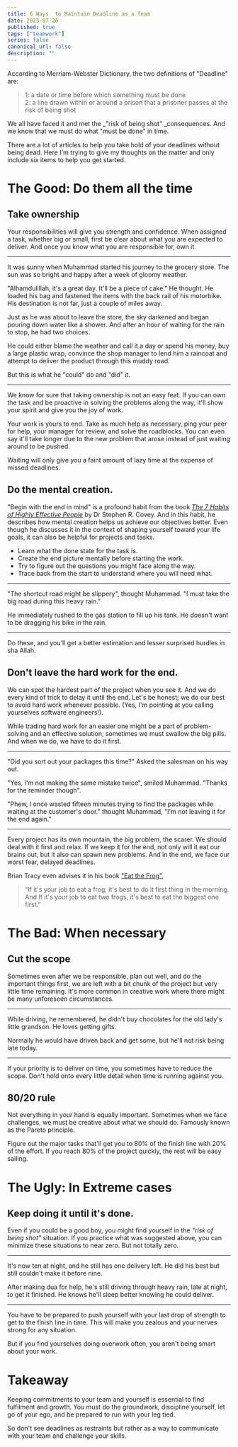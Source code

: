 ```yaml
---
title: 6 Ways  to Maintain Deadline as a Team
date: 2023-07-26
published: true
tags: ["teamwork"]
series: false
canonical_url: false
description: ""
---
```

According to Merriam-Webster Dictionary, the two definitions of "Deadline" are:

> 1: a date or time before which something must be done  
> 2: a line drawn within or around a prison that a prisoner passes at the risk of being shot

We all have faced it and met the \_"risk of being shot" \_consequences. And we know that we must do what "must be done" in time.

There are a lot of articles to help you take hold of your deadlines without being dead. Here I'm trying to give my thoughts on the matter and only include six items to help you get started.

# The Good: Do them all the time

## Take ownership

Your responsibilities will give you strength and confidence. When assigned a task, whether big or small, first be clear about what you are expected to deliver. And once you know what you are responsible for, own it.

* * *

It was sunny when Muhammad started his journey to the grocery store. The sun was so bright and happy after a week of gloomy weather.

"Alhamdulillah, it's a great day. It'll be a piece of cake." He thought. He loaded his bag and fastened the items with the back rail of his motorbike. His destination is not far, just a couple of miles away.

Just as he was about to leave the store, the sky darkened and began pouring down water like a shower. And after an hour of waiting for the rain to stop, he had two choices.

He could either blame the weather and call it a day or spend his money, buy a large plastic wrap, convince the shop manager to lend him a raincoat and attempt to deliver the product through this muddy road.

But this is what he "could" do and "did" it.

* * *

We know for sure that taking ownership is not an easy feat. If you can own the task and be proactive in solving the problems along the way, it'll show your spirit and give you the joy of work.

Your work is yours to end. Take as much help as necessary, ping your peer for help, your manager for review, and solve the roadblocks. You can even say it'll take longer due to the new problem that arose instead of just waiting around to be pushed.

Waiting will only give you a faint amount of lazy time at the expense of missed deadlines.

## Do the mental creation.

"Begin with the end in mind" is a profound habit from the book [_The 7 Habits of Highly Effective People_](https://resources.franklincovey.com/the-7-habits-of-highly-effective-people/the-7-habits-of-highly-effective-people) by Dr Stephen R. Covey. And in this habit, he describes how mental creation helps us achieve our objectives better. Even though he discusses it in the context of shaping yourself toward your life goals, it can also be helpful for projects and tasks.

-   Learn what the done state for the task is.
-   Create the end picture mentally before starting the work.
-   Try to figure out the questions you might face along the way.
-   Trace back from the start to understand where you will need what.

* * *

"The shortcut road might be slippery", thought Muhammad. "I must take the big road during this heavy rain."

He immediately rushed to the gas station to fill up his tank. He doesn't want to be dragging his bike in the rain.

* * *

Do these, and you'll get a better estimation and lesser surprised hurdles in sha Allah.

## Don't leave the hard work for the end.

We can spot the hardest part of the project when you see it. And we do every kind of trick to delay it until the end. Let's be honest; we do our best to avoid hard work whenever possible. (Yes, I'm pointing at you calling yourselves software engineers!).

While trading hard work for an easier one might be a part of problem-solving and an effective solution, sometimes we must swallow the big pills. And when we do, we have to do it first.

* * *

"Did you sort out your packages this time?" Asked the salesman on his way out.

"Yes, I'm not making the same mistake twice", smiled Muhammad. "Thanks for the reminder though".

"Phew, I once wasted fifteen minutes trying to find the packages while waiting at the customer's door." thought Muhammad, "I'm not leaving it for the end again."

* * *

Every project has its own mountain, the big problem, the scarer. We should deal with it first and relax. If we keep it for the end, not only will it eat our brains out, but it also can spawn new problems. And in the end, we face our worst fear, delayed deadlines.

Brian Tracy even advises it in his book ["Eat the Frog"](https://todoist.com/productivity-methods/eat-the-frog),

> “If it's your job to eat a frog, it's best to do it first thing in the morning. And If it's your job to eat two frogs, it's best to eat the biggest one first.”

# The Bad: When necessary

## Cut the scope

Sometimes even after we be responsible, plan out well, and do the important things first, we are left with a bit chunk of the project but very little time remaining. It's more common in creative work where there might be many unforeseen circumstances.

* * *

While driving, he remembered, he didn't buy chocolates for the old lady's little grandson. He loves getting gifts.

Normally he would have driven back and get some, but he'll not risk being late today.

* * *

If your priority is to deliver on time, you sometimes have to reduce the scope. Don't hold onto every little detail when time is running against you.

## 80/20 rule

Not everything in your hand is equally important. Sometimes when we face challenges, we must be creative about what we should do. Famously known as the Pareto principle.


Figure out the major tasks that'll get you to 80% of the finish line with 20% of the effort. If you reach 80% of the project quickly, the rest will be easy sailing.

# The Ugly: In Extreme cases

## Keep doing it until it's done.

Even if you could be a good boy, you might find yourself in the _"risk of being shot"_ situation. If you practice what was suggested above, you can minimize these situations to near zero. But not totally zero.

* * *

It's now ten at night, and he still has one delivery left. He did his best but still couldn't make it before nine.

After making dua for help, he's still driving through heavy rain, late at night, to get it finished. He knows he'll sleep better knowing he could deliver.

* * *

You have to be prepared to push yourself with your last drop of strength to get to the finish line in time. This will make you zealous and your nerves strong for any situation.

But if you find yourselves doing overwork often, you aren't being smart about your work.

# Takeaway

Keeping commitments to your team and yourself is essential to find fulfilment and growth. You must do the groundwork, discipline yourself, let go of your ego, and be prepared to run with your leg tied.

So don't see deadlines as restraints but rather as a way to communicate with your team and challenge your skills.

          

